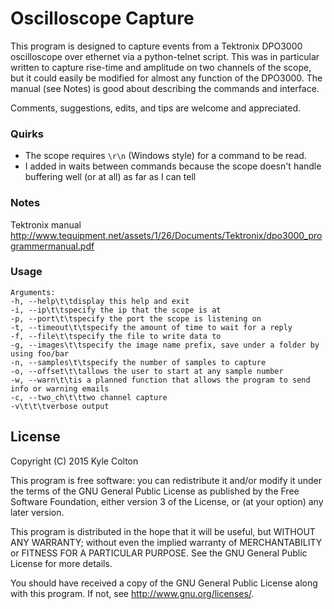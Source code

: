 # Oscilloscope Capture

This program is designed to capture events from a Tektronix DPO3000 oscilloscope over ethernet via a python-telnet script. This was in particular written to capture rise-time and amplitude on two channels of the scope, but it could easily be modified for almost any function of the DPO3000. The manual (see Notes) is good about describing the commands and interface.

Comments, suggestions, edits, and tips are welcome and appreciated.

### Quirks
* The scope requires `\r\n` (Windows style) for a command to be read.
* I added in waits between commands because the scope doesn't handle buffering well (or at all) as far as I can tell

### Notes
Tektronix manual
http://www.tequipment.net/assets/1/26/Documents/Tektronix/dpo3000_programmermanual.pdf

### Usage
```
Arguments:
-h, --help\t\tdisplay this help and exit
-i, --ip\t\tspecify the ip that the scope is at
-p, --port\t\tspecify the port the scope is listening on
-t, --timeout\t\tspecify the amount of time to wait for a reply
-f, --file\t\tspecify the file to write data to
-g, --images\t\tspecify the image name prefix, save under a folder by using foo/bar
-n, --samples\t\tspecify the number of samples to capture
-o, --offset\t\tallows the user to start at any sample number
-w, --warn\t\tis a planned function that allows the program to send info or warning emails
-c, --two_ch\t\ttwo channel capture
-v\t\t\tverbose output
```
## License

Copyright (C) 2015  Kyle Colton

This program is free software: you can redistribute it and/or modify it under the terms of the GNU General Public License as published by the Free Software Foundation, either version 3 of the License, or (at your option) any later version.

This program is distributed in the hope that it will be useful, but WITHOUT ANY WARRANTY; without even the implied warranty of MERCHANTABILITY or FITNESS FOR A PARTICULAR PURPOSE.  See the GNU General Public License for more details.

You should have received a copy of the GNU General Public License along with this program.  If not, see <http://www.gnu.org/licenses/>.
